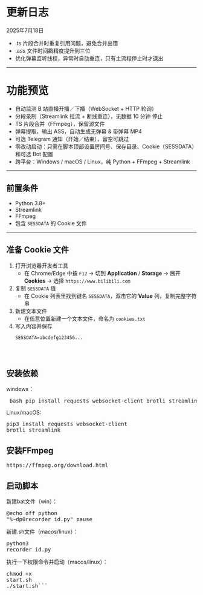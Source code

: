 # 更新日志

2025年7月18日
- .ts 片段合并时重复引用问题，避免合并出错
- .ass 文件时间戳精度提升到三位
- 优化弹幕监听线程，异常时自动重连，只有主流程停止时才退出

---

# 功能预览

- 自动监测 B 站直播开播／下播（WebSocket + HTTP 轮询）  
- 分段录制（Streamlink 拉流 + 断线重连），无数据 10 分钟 停止  
- TS 片段合并（FFmpeg），保留源文件  
- 弹幕提取，输出 ASS，自动生成无弹幕 & 带弹幕 MP4  
- 可选 Telegram 通知（开始／结束），留空可跳过  
- 零改动启动：只需在脚本顶部设置房间号、保存目录、Cookie（SESSDATA）和可选 Bot 配置  
- 跨平台：Windows / macOS / Linux，纯 Python + FFmpeg + Streamlink

---

## 前置条件

- Python 3.8+  
- Streamlink  
- FFmpeg  
- 包含 `SESSDATA` 的 Cookie 文件

---

## 准备 Cookie 文件

1. 打开浏览器开发者工具  
   - 在 Chrome/Edge 中按 `F12` → 切到 **Application** / **Storage** → 展开 **Cookies** → 选择 `https://www.bilibili.com`  
2. 复制 `SESSDATA` 值  
   - 在 Cookie 列表里找到键名 `SESSDATA`，双击它的 **Value** 列，复制完整字符串  
3. 新建文本文件  
   - 在任意位置新建一个文本文件，命名为 `cookies.txt`  
4. 写入内容并保存  
   ```text
   SESSDATA=abcdefg123456...

      
      
## 安装依赖
windows：
  <pre markdown> bash pip install requests websocket-client brotli streamlink  </pre>
 

Linux/macOS:
      <pre markdown>pip3 install requests websocket-client brotli streamlink</pre>  
     
## 安装FFmpeg
 <pre markdown>https://ffmpeg.org/download.html</pre>  

## 启动脚本
新建bat文件（win）：
      <pre markdown>@echo off
      python "%~dp0recorder_id.py"
      pause
      </pre>

新建.sh文件（macos/linux）：
        <pre markdown>python3 recorder_id.py</pre>
        执行一下权限命令并启动（macos/linux）：<pre markdown>chmod +x start.sh<br/>./start.sh```</pre>
